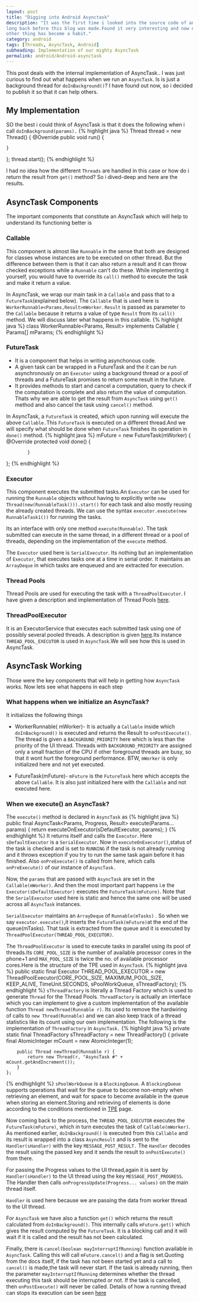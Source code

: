 ```yaml
---
layout: post
title: "Digging into Android Asynctask"
description: "It was the first time i looked into the source code of an Android component deeply.I wrote it
long back before this blog was made.Found it very interesting and now digging into the source code of every
other thing has become a habit."
category: android
tags: [Threads, AsyncTask, Android]
subheading: Implementation of our mighty AsyncTask
permalink: android/Android-asynctask
---
```


This post deals with the internal implementation of AsyncTask.. I was just curious to find out what happens when we run an ```AsyncTask```. Is is just a background thread for ```doInBackground()```? I have found out now, so i decided to publish it so that it can help others.

## My Implementation
SO the best i could think of AsyncTask is that it does the following when i call `doInBackground(params).`
{% highlight java %}
Thread thread = new Thread() {
    @Override
    public void run() {

    }
};
thread.start();
{% endhighlight %}

I had no idea how the different ```Threads``` are handled in this case or how do i return the result from ```get()``` method? So i dived-deep and here are the results.

## AsyncTask Components
The important components that constitute an AsyncTask which will help to understand its functioning better is

### Callable  

This component is almost like ```Runnable``` in the sense that both are designed for classes whose instances are to be executed on other thread.  But the difference between them is that it can also return a result and it can throw checked exceptions while a ```Runnable``` can't do these. While implementing it yourself, you would have to override its ```call()``` method to execute the task and make it return a value.  

In AsyncTask, we wrap our main task in a ```Callable``` and pass that to a ```FutureTask```(explained below). The ```Callable``` that is used here is ```WorkerRunnable<Params,Result>mWorker```. ```Result``` is passed as parameter to the ```Callable``` because it returns a value of type ```Result``` from its ```call()``` method. We will discuss later what happens in this callable.
{% highlight java %}
 class WorkerRunnable<Params, Result> implements Callable<Result> {
        Params[] mParams;
{% endhighlight %}

### FutureTask
* It is a component that helps in writing asynchonous code.
* A given task can be wrapped in a FutureTask and the it can be run asynchronously on an ```Executor``` using a background thread or a pool of threads and a FutureTask promises to return some result in the future.
* It provides methods to start and cancel a computation, query to check if the computation is complete and also return the value of computation. Thats why we are able to get the result from ```AsyncTask``` using ```get()``` method and also cancel the task using ```cancel()``` method.

In AsyncTask, a ```FutureTask``` is created, which upon running will execute the above ```Callable.```This ```FutureTask``` is executed on a different thread.And we will specify what should be done when ```FutureTask``` finishes its operation in ```done()``` method.
{% highlight java %}
  mFuture = new FutureTask<Result>(mWorker) {
            @Override
            protected void done() {

            }
  };
{% endhighlight %}

### Executor
This component executes the submitted tasks.An ```Executor``` can be used for running the ```Runnable``` objects without having to explicitly write ```new Thread(new(RunnableTask())).start()``` for each task and also mostly reusing the already created threads. We can use the syntax ```executor.execute(new RunnableTask1())``` for running the tasks.

Its an interface with only one method ```execute(Runnable)```. The task submitted can execute in the same thread, in a different thread or a pool of threads, depending on the implementation of the ```execute``` method.

The ```Executor``` used here is ```SerialExecutor```. Its nothing but an implementation of ```Executor```, that executes tasks one at a time in serial order. It maintains an ```ArrayDeque``` in which tasks are enqueued and are extracted for execution.

### Thread Pools

Thread Pools are used for executing the task with a ```ThreadPoolExecutor```. I have given a description and implementation of Thread Pools [here](https://github.com/rahulrj/Deep-Dive/wiki/Thread-Pools).

### ThreadPoolExecutor
It is an ExecutorService that executes each submitted task using one of possibly several pooled threads. A description is given [here](https://github.com/rahulrj/Deep-Dive/wiki/ThreadPoolExecutor).Its instance ```THREAD_POOL_EXECUTOR``` is used in ```AsyncTask```.We will see how this is used in AsyncTask.


## AsyncTask Working
Those were the key components that will help in getting how ```AsyncTask``` works. Now lets see what happens in each step  

### What happens when we initialize an AsyncTask?  

It initializes the following things  

- WorkerRunnable( mWorker)- It is actually a ```Callable``` inside which ```doInBackground()``` is executed and returns the Result to ```onPostExecute()```. The thread is given a ```BACKGROUND_PRIORITY``` here which is less than the priority of the UI thread. Threads with ```BACKGROUND_PRIORITY``` are assigned only a small fraction of the CPU if other foreground threads are busy, so that it wont hurt the foreground performance. BTW, ```mWorker``` is only initialized here and not yet executed.  

- FutureTask(mFuture)- ```mFuture``` is the ```FutureTask``` here which accepts the above ```Callable```. It is also just initialized here with the ```Callable``` and not executed here.

### When we execute() an AsyncTask?
The ```execute()``` method is declared in ```AsyncTask``` as
{% highlight java %}
public final AsyncTask<Params, Progress, Result> execute(Params... params) {
        return executeOnExecutor(sDefaultExecutor, params);
    }
{% endhighlight %}
It returns itself and calls the ```Executor```. Here ```sDefaultExecutor``` is a ```SerialExecutor```. Now in ```executeOnExecutor()```,status of the task is checked and is set to ```RUNNING``` if the task is not already running and it throws exception if you try to run the same task again before it has finished. Also ```onPreExecute()``` is called from here, which calls ```onPreExecute()``` of our instance of ```AsyncTask.```

Now, the ```params``` that are passed with ```AsyncTask``` are set in the ```Callable(mWorker)```. And then the most important part happens i.e the ```Executor(sDefaultExecutor)``` executes the ```FutureTask(mFuture)```. Note that the ```SerialExecutor``` used here is static and hence the same one will be used across all ```AsyncTask``` instances.

```SerialExecutor``` maintains an ```ArrayDeque``` of ```Runnable(mTasks)``` . So when we say ```executor.execute()```,it inserts the ```FutureTask(mFuture)```at the end of the queue(mTasks). That task is extracted from the queue and it is executed by  ```ThreadPoolExecutor(THREAD_POOL_EXECUTOR)```.

The ```ThreadPoolExecutor``` is used to execute tasks in parallel using its pool of threads.Its ```CORE_POOL_SIZE``` is the number of available processor cores in the phone+1 and ```MAX_POOL_SIZE``` is twice the no. of available processor cores.Here is the structure of the TPE used in ```AsyncTask```.
{% highlight java %}
public static final Executor THREAD_POOL_EXECUTOR
            = new ThreadPoolExecutor(CORE_POOL_SIZE, MAXIMUM_POOL_SIZE, KEEP_ALIVE,
                    TimeUnit.SECONDS, sPoolWorkQueue, sThreadFactory);
{% endhighlight %}
```sThreadFactory``` is literally a Thread Factory which is used to generate ```Thread``` for the Thread Pools. ```ThreadFactory``` is actually an interface which you can implement to give a custom implementation of the available function ```Thread newThread(Runnable r)```. Its used to remove the hardwiring of calls to ```new Thread(Runnable)``` and we can also keep track of a thread  statistics like its count using our own implementation. The following is the implementation of ```ThreadFactory``` in ```AsyncTask.```
{% highlight java %}
 private static final ThreadFactory sThreadFactory = new ThreadFactory() {
        private final AtomicInteger mCount = new AtomicInteger(1);

        public Thread newThread(Runnable r) {
            return new Thread(r, "AsyncTask #" + mCount.getAndIncrement());
        }
    };
{% endhighlight %}
```sPoolWorkQueue``` is a ```BlockingQueue```. A ```BlockingQueue``` supports operations that wait for the queue to become non-empty when retrieving an element, and wait for space to become available in the queue when storing an element.Storing and retrieving of elements is done according to the conditions mentioned in [TPE](https://github.com/rahulrj/Deep-Dive/wiki/ThreadPoolExecutor) page.

Now coming back to the process, the ```THREAD_POOL_EXECUTOR``` executes the ```FutureTask(mFuture)```, which in turn executes the task of ```Callable(mWorker)```. As mentioned earlier, ```doInBackground()``` is executed from this ```Callable``` and its result is wrapped into a class ```AsyncResult``` and is sent to the ```Handler(sHandler)``` with the key ```MESSAGE_POST_RESULT.``` The ```Handler``` decodes the result using the passed key and it sends the result to ```onPostExecute()``` from there.

For passing the Progress values to the UI thread,again it is sent by ```Handler(sHandler)``` to the UI thread using the key ```MESSAGE_POST_PROGRESS```. The Handler then calls ```onProgressUpdate(Progress... values)``` on the main thread itself.

```Handler``` is used here because we are passing the data from worker thread to the UI thread.

For ```AsyncTask``` we have also a function ```get()``` which returns the result calculated from ```doInBackground()```. This internally calls ```mFuture.get()``` which gives the result computed by the ```FutureTask```. It is a blocking call and it will wait if it is called and the result has not been calculated.

Finally, there is ```cancel(boolean mayInterruptIfRunning)``` function available in ```AsyncTask```. Calling this will call ```mFuture.cancel()``` and a flag is set.Quoting from the docs itself, if the task has not been started yet and a call to ```cancel()``` is made,the task will never start. If the task is already running, then the parameter ```mayInterruptIfRunning``` determines whether the thread executing this task should be interrupted or not. If the task is cancelled, then ```onPostExecute()``` will never be called. Details of how a running thread can stops its execution can be seen [here](https://10kloc.wordpress.com/2013/12/24/cancelling-tasks-in-executors/)
